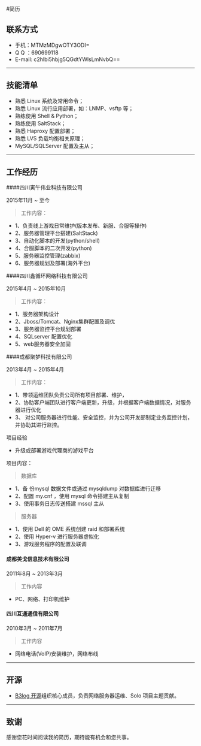 #简历

## 联系方式

 * 手机：MTMzMDgwOTY3ODI=
 * Q Q ：690699118
 * E-mail: c2hlbi5hbjg5QGdtYWlsLmNvbQ==

---

## 技能清单

- 熟悉 Linux 系统及常用命令；
- 熟悉 Linux 流行应用部署，如：LNMP、vsftp 等；
- 熟练使用 Shell & Python；
- 熟练使用 SaltStack；
- 熟悉 Haproxy 配置部署；
- 熟悉 LVS 负载均衡相关原理；
- MySQL/SQLServer 配置及主从；

---

## 工作经历

####四川寅午伟业科技有限公司

2015年11月 ~ 至今

> 工作内容：

- 1、负责线上游戏日常维护(版本发布、新服、合服等操作)
- 2、服务器管理平台搭建(SaltStack)
- 3、自动化脚本的开发(python/shell)
- 4、合服脚本的二次开发(python)
- 5、服务器监控管理(zabbix)
- 6、服务器规划及部署(海外平台)

####四川鑫循环网络科技有限公司

2015年4月 ~ 2015年10月

> 工作内容：

- 1、服务器架构设计
- 2、Jboss/Tomcat、Nginx集群配置及调优
- 3、服务器监控平台规划部署
- 4、SQLserver 配置优化
- 5、web服务器安全加固


####成都聚梦科技有限公司

 2013年4月 ~ 2015年4月

> 工作内容：

- 1、带领运维团队负责公司所有项目部署、维护，
- 2、协助客户端团队进行客户端更新，升级，并根据客户端数据情况，对服务器进行优化
- 3、 对公司服务器进行性能、安全监控，并为公司开发部制定业务监控计划，并协助其进行监控。

项目经验

- 升级或部署游戏代理商的游戏平台

项目内容：

> 数据库

- 1、备 份mysql 数据文件或通过 mysqldump 对数据库进行迁移
- 2、配置 my.cnf ，使用 mysql 命令搭建主从复制
- 3、使用事务日志传送搭建 mssql 主从

> 服务器

- 1、使用 Dell 的 OME 系统创建 raid 和部署系统
- 2、使用 Hyper-v 进行服务器虚拟化
- 3、游戏服务程序的配置及联调



#### 成都美戈信息技术有限公司

2011年8月 ~ 2013年3月

> 工作内容

- PC、网络、打印机维护


#### 四川互通通信有限公司

2010年3月 ~ 2011年7月

> 工作内容

- 网络电话(VoIP)安装维护，网络布线

---

## 开源

- [B3log 开源](http://b3log.org)组织核心成员，负责网络服务器运维、Solo 项目主题贡献。

---

## 致谢
感谢您花时间阅读我的简历，期待能有机会和您共事。
